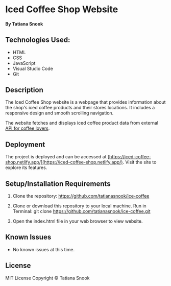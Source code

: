 # Iced Coffee Shop Website

#### By Tatiana Snook

## Technologies Used:
* HTML
* CSS
* JavaScript
* Visual Studio Code
* Git

## Description
The Iced Coffee Shop website is a webpage that provides information about the shop's iced coffee products and their stores locations. It includes a responsive design and smooth scrolling navigation. 

The website fetches and displays iced coffee product data from external [API for coffee lovers](https://sampleapis.com/api-list/coffee).

## Deployment
The project is deployed and can be accessed at [https://iced-coffee-shop.netlify.app/](https://iced-coffee-shop.netlify.app/). Visit the site to explore its features.


## Setup/Installation Requirements
1.  Clone the repository: https://github.com/tatianasnook/ice-coffee

2. Clone or download this repository to your local machine. Run in Terminal: git clone https://github.com/tatianasnook/ice-coffee.git

3. Open the index.html file in your web browser to view website.

## Known Issues

* No known issues at this time.

## License

MIT License Copyright © Tatiana Snook